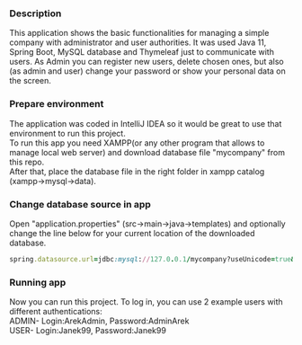 ### Description
This application shows the basic functionalities for managing a simple company with administrator and user authorities. It was used Java 11, Spring Boot, MySQL database and Thymeleaf just to communicate with users. As Admin you can register new users, delete chosen ones, but also (as admin and user) change your password or show your personal data on the screen.

### Prepare environment
The application was coded in IntelliJ IDEA so it would be great to use that environment to run this project.<br>
To run this app you need XAMPP(or any other program that allows to manage local web server) and download database file "mycompany" from this repo.<br>
After that, place the database file in the right folder in xampp catalog (xampp->mysql->data).

### Change database source in app
Open "application.properties" (src->main->java->templates) and optionally change the line below for your current location of the downloaded database.
```ruby
spring.datasource.url=jdbc:mysql://127.0.0.1/mycompany?useUnicode=true&characterEncoding=utf-8
```

### Running app
Now you can run this project. To log in, you can use 2 example users with different authentications:<br>
ADMIN- Login:ArekAdmin, Password:AdminArek<br>
USER- Login:Janek99, Password:Janek99
